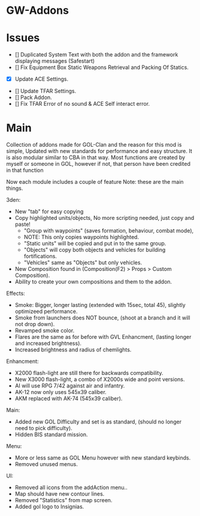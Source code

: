# GW-Addons

# Issues
- [] Duplicated System Text with both the addon and the framework displaying messages (Safestart)
- [] Fix Equipment Box Static Weapons Retrieval and Packing Of Statics.</br>
- [x] Update ACE Settings.</br>
- [] Update TFAR Settings.</br>
- [] Pack Addon.</br>
- [] Fix TFAR Error of no sound & ACE Self interact error.


# Main

Collection of addons made for GOL-Clan and the reason for this mod is simple, Updated with new standards for performance and easy structure.
It is also modular similar to CBA in that way.
Most functions are created by myself or someone in GOL, however if not, that person have been credited in that function

Now each module includes a couple of feature
Note: these are the main things.

3den:
* New "tab" for easy copying
* Copy highlighted units/objects, No more scripting needed, just copy and paste!
	* "Group with waypoints" (saves formation, behaviour, combat mode),
	* NOTE: This only copies waypoints highlighted.
	* "Static units" will be copied and put in to the same group.
	* "Objects" will copy both objects and vehicles for building fortifications.
	* "Vehicles" same as "Objects" but only vehicles.
* New Composition found in (Composition(F2) > Props > Custom Composition).
* Ability to create your own compositions and them to the addon.

Effects:
* Smoke: Bigger, longer lasting (extended with 15sec, total 45), slightly optimizeed performance.
* Smoke from launchers does NOT bounce, (shoot at a branch and it will not drop down).
* Revamped smoke color.
* Flares are the same as for before with GVL Enhancment, (lasting longer and increased brightness).
* Increased brightness and radius of chemlights.

Enhancment:
* X2000 flash-light are still there for backwards compatibility.
* New X3000 flash-light, a combo of X2000s wide and point versions.
* AI will use RPG 7/42 against air and infantry.
* AK-12 now only uses 545x39 caliber.
* AKM replaced with AK-74 (545x39 caliber).

Main:
* Added new GOL Difficulty and set is as standard, (should no longer need to pick difficulty).
* Hidden BIS standard mission.

Menu:
* More or less same as GOL Menu however with new standard keybinds.
* Removed unused menus.

UI:
* Removed all icons from the addAction menu..
* Map should have new contour lines.
* Removed "Statistics" from map screen.
* Added gol logo to Insignias.
